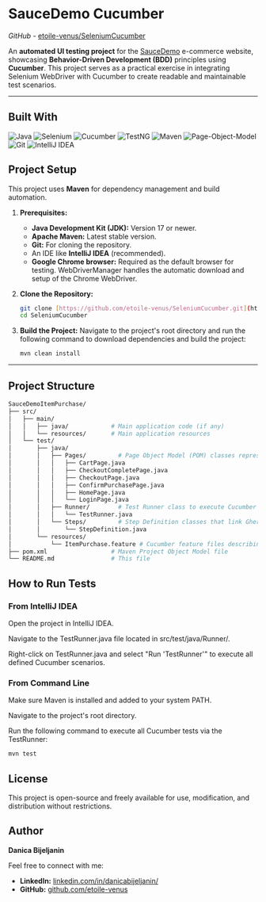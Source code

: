 # SauceDemo Cucumber

*GitHub* - [etoile-venus/SeleniumCucumber](https://github.com/etoile-venus/SeleniumCucumber)

An **automated UI testing project** for the [SauceDemo](https://www.saucedemo.com/) e-commerce website, showcasing **Behavior-Driven Development (BDD)** principles using **Cucumber**. This project serves as a practical exercise in integrating Selenium WebDriver with Cucumber to create readable and maintainable test scenarios.

---

## Built With

![Java](https://img.shields.io/badge/Java-007396?style=for-the-badge&logo=java&logoColor=white)
![Selenium](https://img.shields.io/badge/Selenium-%2343B02A?style=for-the-badge&logo=selenium&logoColor=white)
![Cucumber](https://img.shields.io/badge/Cucumber-207E2E?style=for-the-badge&logo=cucumber&logoColor=white)
![TestNG](https://img.shields.io/badge/TestNG-B22222?style=for-the-badge&logo=testng&logoColor=white)
![Maven](https://img.shields.io/badge/Maven-C71A36?style=for-the-badge&logo=apache-maven&logoColor=white)
![Page-Object-Model](https://img.shields.io/badge/Page--Object--Model-68655F?style=for-the-badge)
![Git](https://img.shields.io/badge/Git-F05032?style=for-the-badge&logo=git&logoColor=white)
![IntelliJ IDEA](https://img.shields.io/badge/IntelliJ_IDEA-000000?style=for-the-badge&logo=intellij-idea&logoColor=white)

## Project Setup

This project uses **Maven** for dependency management and build automation.

1.  **Prerequisites:**
    * **Java Development Kit (JDK):** Version 17 or newer.
    * **Apache Maven:** Latest stable version.
    * **Git:** For cloning the repository.
    * An IDE like **IntelliJ IDEA** (recommended).
    * **Google Chrome browser:** Required as the default browser for testing. WebDriverManager handles the automatic download and setup of the Chrome WebDriver.

2.  **Clone the Repository:**

    ```bash
    git clone [https://github.com/etoile-venus/SeleniumCucumber.git](https://github.com/etoile-venus/SeleniumCucumber.git)
    cd SeleniumCucumber
    ```

3.  **Build the Project:**
    Navigate to the project's root directory and run the following command to download dependencies and build the project:

    ```bash
    mvn clean install
    ```

---

## Project Structure

```bash
SauceDemoItemPurchase/
├── src/
│   ├── main/
│   │   ├── java/            # Main application code (if any)
│   │   └── resources/       # Main application resources
│   └── test/
│       ├── java/
│       │   ├── Pages/         # Page Object Model (POM) classes representing UI pages (e.g., LoginPage, HomePage)
│       │   │   ├── CartPage.java
│       │   │   ├── CheckoutCompletePage.java
│       │   │   ├── CheckoutPage.java
│       │   │   ├── ConfirmPurchasePage.java
│       │   │   ├── HomePage.java
│       │   │   └── LoginPage.java
│       │   ├── Runner/        # Test Runner class to execute Cucumber features
│       │   │   └── TestRunner.java
│       │   └── Steps/         # Step Definition classes that link Gherkin steps to Java code
│       │       └── StepDefinition.java
│       └── resources/
│           └── ItemPurchase.feature # Cucumber feature files describing test scenarios in Gherkin
├── pom.xml                  # Maven Project Object Model file
└── README.md                # This file
```
## How to Run Tests
### From IntelliJ IDEA
Open the project in IntelliJ IDEA.

Navigate to the TestRunner.java file located in src/test/java/Runner/.

Right-click on TestRunner.java and select "Run 'TestRunner'" to execute all defined Cucumber scenarios.

### From Command Line
Make sure Maven is installed and added to your system PATH.

Navigate to the project's root directory.

Run the following command to execute all Cucumber tests via the TestRunner:

```bash
mvn test
```

## License

This project is open-source and freely available for use, modification, and distribution without restrictions.

## Author
**Danica Bijeljanin**

Feel free to connect with me:
- **LinkedIn:** [linkedin.com/in/danicabijeljanin/](https://linkedin.com/in/danicabijeljanin/)  
- **GitHub:** [github.com/etoile-venus](https://github.com/etoile-venus)
